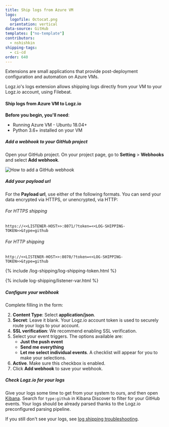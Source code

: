 ```yaml
---
title: Ship logs from Azure VM
logo:
  logofile: Octocat.png
  orientation: vertical
data-source: GitHub
templates: ["no-template"]
contributors:
  - nshishkin
shipping-tags:
  - ci-cd
order: 640
---
```


Extensions are small applications that provide post-deployment configuration and automation on Azure VMs.

Logz.io's logs extension allows shipping logs directly from your VM to your Logz.io account, using Filebeat.

#### Ship logs from Azure VM to Logz.io

**Before you begin, you'll need**: 

* Running Azure VM - Ubuntu 18.04+
* Python 3.6+ installed on your VM

<div class="tasklist">

##### Add a webhook to your GitHub project

Open your GitHub project. On your project page, go to **Setting** > **Webhooks** and select **Add webhook**.

![How to add a GitHub webhook](https://dytvr9ot2sszz.cloudfront.net/logz-docs/integrations/github-webhooks.png)

##### Add your payload url


For the **Payload url**, use either of the following formats. You can send your data encrypted via HTTPS, or unencrypted, via HTTP:

###### For HTTPS shipping

```
https://<<LISTENER-HOST>>:8071/?token=<<LOG-SHIPPING-TOKEN>>&type=github
```

###### For HTTP shipping

```
http://<<LISTENER-HOST>>:8070/?token=<<LOG-SHIPPING-TOKEN>>&type=github
```

{% include /log-shipping/log-shipping-token.html %}

{% include log-shipping/listener-var.html %}

##### Configure your webhook

Complete filling in the form:

2. **Content Type**: Select **application/json**.
3. **Secret**: Leave it blank. Your Logz.io account token is used to securely route your logs to your account.
4. **SSL verification**: We recommend enabling SSL verification.
5. Select your event triggers. The options available are:
    * **Just the push event**
    * **Send me everything**
    * **Let me select individual events**. A checklist will appear for you to make your selections.
6. **Active**. Make sure this checkbox is enabled.
7. Click **Add webhook** to save your webhook.

##### Check Logz.io for your logs

Give your logs some time to get from your system to ours, and then open [Kibana](https://app.logz.io/#/dashboard/kibana). Search for `type:github` in Kibana Discover to filter for your GitHub events. Your logs should be already parsed thanks to the Logz.io preconfigured parsing pipeline.

If you still don't see your logs, see [log shipping troubleshooting]({{site.baseurl}}/user-guide/log-shipping/log-shipping-troubleshooting.html).

</div>
